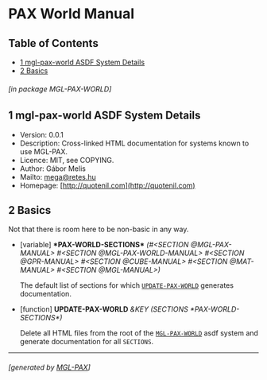 <a name='x-28MGL-PAX-WORLD-3A-40MGL-PAX-WORLD-MANUAL-20MGL-PAX-3ASECTION-29'></a>

# PAX World Manual

## Table of Contents

- [1 mgl-pax-world ASDF System Details][2272]
- [2 Basics][861c]

###### \[in package MGL-PAX-WORLD\]
<a name='x-28-22mgl-pax-world-22-20ASDF-2FSYSTEM-3ASYSTEM-29'></a>

## 1 mgl-pax-world ASDF System Details

- Version: 0.0.1
- Description: Cross-linked HTML documentation for systems known to
  use MGL-PAX.
- Licence: MIT, see COPYING.
- Author: Gábor Melis
- Mailto: [mega@retes.hu](mailto:mega@retes.hu)
- Homepage: [http://quotenil.com](http://quotenil.com)

<a name='x-28MGL-PAX-WORLD-3A-40MGL-PAX-WORLD-BASICS-20MGL-PAX-3ASECTION-29'></a>

## 2 Basics

Not that there is room here to be non-basic in any way.

<a name='x-28MGL-PAX-WORLD-3A-2APAX-WORLD-SECTIONS-2A-20VARIABLE-29'></a>

- [variable] **\*PAX-WORLD-SECTIONS\*** *(#\<SECTION @MGL-PAX-MANUAL\> #\<SECTION @MGL-PAX-WORLD-MANUAL\>
 #\<SECTION @GPR-MANUAL\> #\<SECTION @CUBE-MANUAL\> #\<SECTION @MAT-MANUAL\>
 #\<SECTION @MGL-MANUAL\>)*

    The default list of sections for which [`UPDATE-PAX-WORLD`][9e20] generates
    documentation.

<a name='x-28MGL-PAX-WORLD-3AUPDATE-PAX-WORLD-20FUNCTION-29'></a>

- [function] **UPDATE-PAX-WORLD** *&KEY (SECTIONS \*PAX-WORLD-SECTIONS\*)*

    Delete all HTML files from the root of the [`MGL-PAX-WORLD`][2272] asdf
    system and generate documentation for all `SECTIONS`.

  [2272]: #x-28-22mgl-pax-world-22-20ASDF-2FSYSTEM-3ASYSTEM-29 "(\"mgl-pax-world\" ASDF/SYSTEM:SYSTEM)"
  [861c]: #x-28MGL-PAX-WORLD-3A-40MGL-PAX-WORLD-BASICS-20MGL-PAX-3ASECTION-29 "(MGL-PAX-WORLD:@MGL-PAX-WORLD-BASICS MGL-PAX:SECTION)"
  [9e20]: #x-28MGL-PAX-WORLD-3AUPDATE-PAX-WORLD-20FUNCTION-29 "(MGL-PAX-WORLD:UPDATE-PAX-WORLD FUNCTION)"

* * *
###### \[generated by [MGL-PAX](https://github.com/melisgl/mgl-pax)\]

